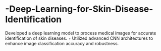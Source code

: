 # -Deep-Learning-for-Skin-Disease-Identification
Developed a deep learning model to process medical images for accurate identification of skin diseases. ◦ Utilized advanced CNN architectures to enhance image classification accuracy and robustness.
